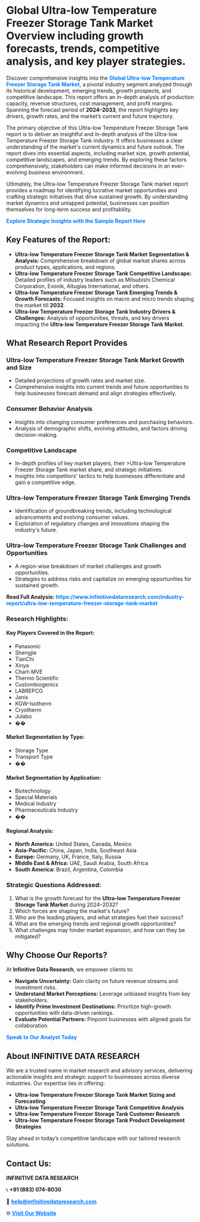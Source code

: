 <h1>Global Ultra-low Temperature Freezer Storage Tank Market Overview including growth forecasts, trends, competitive analysis, and key player strategies.</h1>
<p>
Discover comprehensive insights into the 
<a href="https://www.infinitivedataresearch.com/industry-report/ultra-low-temperature-freezer-storage-tank-market" rel="dofollow" style="color: #007BFF; text-decoration: none;"><strong>Global Ultra-low Temperature Freezer Storage Tank Market</strong></a>, a pivotal industry segment analyzed through its historical development, emerging trends, growth prospects, and competitive landscape. This report offers an in-depth analysis of production capacity, revenue structures, cost management, and profit margins. Spanning the forecast period of <strong>2024–2033</strong>, the report highlights key drivers, growth rates, and the market’s current and future trajectory.
</p>
<p>
The primary objective of this Ultra-low Temperature Freezer Storage Tank report is to deliver an insightful and in-depth analysis of the Ultra-low Temperature Freezer Storage Tank industry. It offers businesses a clear understanding of the market's current dynamics and future outlook. The report dives into essential aspects, including market size, growth potential, competitive landscapes, and emerging trends. By exploring these factors comprehensively, stakeholders can make informed decisions in an ever-evolving business environment.
</p>
<p>
Ultimately, the Ultra-low Temperature Freezer Storage Tank market report provides a roadmap for identifying lucrative market opportunities and crafting strategic initiatives that drive sustained growth. By understanding market dynamics and untapped potential, businesses can position themselves for long-term success and profitability.
</p>
<p>
<a href="https://www.infinitivedataresearch.com/request-sample/reportId=109633" style="color: #007BFF; text-decoration: none;"><strong>Explore Strategic Insights with the Sample Report Here</strong></a>
</p>

<h2>Key Features of the Report:</h2>
<ul>
<li><strong>Ultra-low Temperature Freezer Storage Tank Market Segmentation & Analysis:</strong> Comprehensive breakdown of global market shares across product types, applications, and regions.</li>
<li><strong>Ultra-low Temperature Freezer Storage Tank Competitive Landscape:</strong> Detailed profiles of industry leaders such as Mitsubishi Chemical Corporation, Evonik, Altuglas International, and others.</li>
<li><strong>Ultra-low Temperature Freezer Storage Tank Emerging Trends & Growth Forecasts:</strong> Focused insights on macro and micro trends shaping the market till <strong>2032</strong>.</li>
<li><strong>Ultra-low Temperature Freezer Storage Tank Industry Drivers & Challenges:</strong> Analysis of opportunities, threats, and key drivers impacting the <strong>Ultra-low Temperature Freezer Storage Tank Market</strong>.</li>
</ul>

<h2>What Research Report Provides</h2>
<h3>Ultra-low Temperature Freezer Storage Tank Market Growth and Size</h3>
<ul>
<li>Detailed projections of growth rates and market size.</li>
<li>Comprehensive insights into current trends and future opportunities to help businesses forecast demand and align strategies effectively.</li>
</ul>

<h3>Consumer Behavior Analysis</h3>
<ul>
<li>Insights into changing consumer preferences and purchasing behaviors.</li>
<li>Analysis of demographic shifts, evolving attitudes, and factors driving decision-making.</li>
</ul>

<h3>Competitive Landscape</h3>
<ul>
<li>In-depth profiles of key market players, their >Ultra-low Temperature Freezer Storage Tank market share, and strategic initiatives.</li>
<li>Insights into competitors' tactics to help businesses differentiate and gain a competitive edge.</li>
</ul>

<h3>Ultra-low Temperature Freezer Storage Tank Emerging Trends</h3>
<ul>
<li>Identification of groundbreaking trends, including technological advancements and evolving consumer values.</li>
<li>Exploration of regulatory changes and innovations shaping the industry's future.</li>
</ul>

<h3>Ultra-low Temperature Freezer Storage Tank Challenges and Opportunities</h3>
<ul>
<li>A region-wise breakdown of market challenges and growth opportunities.</li>
<li>Strategies to address risks and capitalize on emerging opportunities for sustained growth.</li>
</ul>
<p><strong>Read Full Analysis:</strong> <a href="https://www.infinitivedataresearch.com/industry-report/ultra-low-temperature-freezer-storage-tank-market" rel="dofollow" style="color: #007BFF; text-decoration: none;"><strong>https://www.infinitivedataresearch.com/industry-report/ultra-low-temperature-freezer-storage-tank-market</strong></a></p>
<h3>Research Highlights:</h3>
<h4>Key Players Covered in the Report:</h4>
<ul><li>Panasonic</li><li>Shengjie</li><li>TianChi</li><li>Xinya</li><li>Chart-MVE</li><li>Thermo Scientific</li><li>Custombiogenics</li><li>LABREPCO</li><li>Janis</li><li>KGW-Isotherm</li><li>Cryotherm</li><li>Julabo</li><li>��</li></ul>
<h4>Market Segmentation by Type:</h4>
<ul><li>Storage Type</li><li>Transport Type</li><li>��</li></ul>
<h4>Market Segmentation by Application:</h4>
<ul><li>Biotechnology</li><li>Special Materials</li><li>Medical Industry</li><li>Pharmaceuticals Industry</li><li>��</li></ul>

<h4>Regional Analysis:</h4>
<ul>
<li><strong>North America:</strong> United States, Canada, Mexico</li>
<li><strong>Asia-Pacific:</strong> China, Japan, India, Southeast Asia</li>
<li><strong>Europe:</strong> Germany, UK, France, Italy, Russia</li>
<li><strong>Middle East & Africa:</strong> UAE, Saudi Arabia, South Africa</li>
<li><strong>South America:</strong> Brazil, Argentina, Colombia</li>
</ul>

<h3>Strategic Questions Addressed:</h3>
<ol>
<li>What is the growth forecast for the <strong>Ultra-low Temperature Freezer Storage Tank Market</strong> during 2024–2032?</li>
<li>Which forces are shaping the market's future?</li>
<li>Who are the leading players, and what strategies fuel their success?</li>
<li>What are the emerging trends and regional growth opportunities?</li>
<li>What challenges may hinder market expansion, and how can they be mitigated?</li>
</ol>

<h2>Why Choose Our Reports?</h2>
<p>At <strong>Infinitive Data Research</strong>, we empower clients to:</p>
<ul>
<li><strong>Navigate Uncertainty:</strong> Gain clarity on future revenue streams and investment risks.</li>
<li><strong>Understand Market Perceptions:</strong> Leverage unbiased insights from key stakeholders.</li>
<li><strong>Identify Prime Investment Destinations:</strong> Prioritize high-growth opportunities with data-driven rankings.</li>
<li><strong>Evaluate Potential Partners:</strong> Pinpoint businesses with aligned goals for collaboration.</li>
</ul>
<p><a href="https://www.infinitivedataresearch.com/industry-report/ultra-low-temperature-freezer-storage-tank-market" rel="dofollow" style="color: #007BFF; text-decoration: none;"><strong>Speak to Our Analyst Today</strong></a></p>

<h2>About INFINITIVE DATA RESEARCH</h2>
<p>We are a trusted name in market research and advisory services, delivering actionable insights and strategic support to businesses across diverse industries. Our expertise lies in offering:</p>
<ul>
<li><strong>Ultra-low Temperature Freezer Storage Tank Market Sizing and Forecasting</strong></li>
<li><strong>Ultra-low Temperature Freezer Storage Tank Competitive Analysis</strong></li>
<li><strong>Ultra-low Temperature Freezer Storage Tank Customer Research</strong></li>
<li><strong>Ultra-low Temperature Freezer Storage Tank Product Development Strategies</strong></li>
</ul>
<p>Stay ahead in today’s competitive landscape with our tailored research solutions.</p>

<h2>Contact Us:</h2>
<p><strong>INFINITIVE DATA RESEARCH</strong></p>
<p>📞 <strong>+91 (883) 074-8030</strong></p>
<p>📧 <strong><a href="mailto:help@infinitivedataresearch.com" style="color: #007BFF;">help@infinitivedataresearch.com</a></strong></p>
<p>🌐 <strong><a href="https://www.infinitivedataresearch.com" rel="dofollow" style="color: #007BFF;">Visit Our Website</a></strong></p>